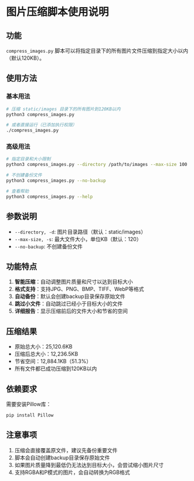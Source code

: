# 图片压缩脚本使用说明

## 功能
`compress_images.py` 脚本可以将指定目录下的所有图片文件压缩到指定大小以内（默认120KB）。

## 使用方法

### 基本用法
```bash
# 压缩 static/images 目录下的所有图片到120KB以内
python3 compress_images.py

# 或者直接运行（已添加执行权限）
./compress_images.py
```

### 高级用法
```bash
# 指定目录和大小限制
python3 compress_images.py --directory /path/to/images --max-size 100

# 不创建备份文件
python3 compress_images.py --no-backup

# 查看帮助
python3 compress_images.py --help
```

## 参数说明
- `--directory, -d`: 图片目录路径（默认：static/images）
- `--max-size, -s`: 最大文件大小，单位KB（默认：120）
- `--no-backup`: 不创建备份文件

## 功能特点
1. **智能压缩**：自动调整图片质量和尺寸以达到目标大小
2. **格式支持**：支持JPG、PNG、BMP、TIFF、WebP等格式
3. **自动备份**：默认会创建backup目录保存原始文件
4. **跳过小文件**：自动跳过已经小于目标大小的文件
5. **详细报告**：显示压缩前后的文件大小和节省的空间

## 压缩结果
- 原始总大小：25,120.6KB
- 压缩后总大小：12,236.5KB
- 节省空间：12,884.1KB（51.3%）
- 所有文件都已成功压缩到120KB以内

## 依赖要求
需要安装Pillow库：
```bash
pip install Pillow
```

## 注意事项
1. 压缩会直接覆盖原文件，建议先备份重要文件
2. 脚本会自动创建backup目录保存原始文件
3. 如果图片质量降到最低仍无法达到目标大小，会尝试缩小图片尺寸
4. 支持RGBA和P模式的图片，会自动转换为RGB格式
